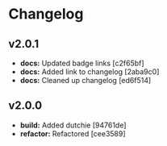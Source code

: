 # Changelog

## v2.0.1

- __docs:__ Updated badge links [c2f65bf]
- __docs:__ Added link to changelog [2aba9c0]
- __docs:__ Cleaned up changelog [ed6f514]


## v2.0.0

- __build:__ Added dutchie [94761de]
- __refactor:__ Refactored [cee3589]